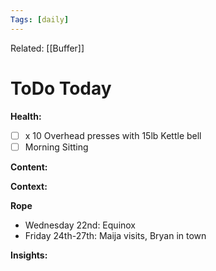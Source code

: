 ```yaml
---
Tags: [daily]
---
```

Related: [[Buffer]]
# ToDo Today

**Health:**
- [ ] x 10 Overhead presses with 15lb Kettle bell 
- [ ] Morning Sitting

**Content:**


**Context:**


**Rope**
 - Wednesday 22nd: Equinox
 - Friday 24th-27th: Maija visits, Bryan in town

**Insights:**